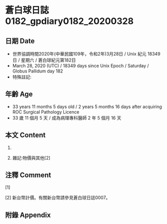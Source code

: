 # 蒼白球日誌0182_gpdiary0182_20200328 #

## 日期 Date ##

* 世界協調時間2020年(中華民國109年，令和2年)3月28日 / Unix 紀元 18349 日 / 星期六 / 蒼白球紀元第182日
* March 28, 2020 (UTC) / 18349 days since Unix Epoch / Saturday / Globus Pallidum day 182
* 特殊註記:

## 年齡 Age ##

* 33 years 11 months 5 days old / 2 years 5 months 16 days after acquiring ROC Surgical Pathology Licence
* 33 歲 11 個月 5 天 / 成為病理專科醫師 2 年 5 個月 16 天

## 本文 Content ##

1. 

    
2. 雜記:物價與其他[2]

    

## 注釋 Comment ##

[1] 


[2] 新台幣計價。有關新台幣請參見蒼白球日誌0007。



## 附錄 Appendix ##

